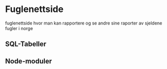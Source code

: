 # Fuglenettside
 fuglenettside hvor man kan rapportere og se andre sine raporter av sjeldene fugler i norge

## SQL-Tabeller

## Node-moduler